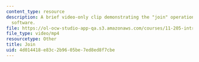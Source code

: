 ```yaml
---
content_type: resource
description: A brief video-only clip demonstrating the "join" operation in ArcGIS
  software.
file: https://ol-ocw-studio-app-qa.s3.amazonaws.com/courses/11-205-introduction-to-spatial-analysis-fall-2019/4d014418e83c2b9605be7ed8ed8f7cbe_MIT11_205F19_join.mp4
file_type: video/mp4
resourcetype: Other
title: Join
uid: 4d014418-e83c-2b96-05be-7ed8ed8f7cbe
---
```


